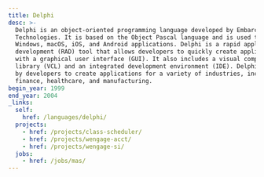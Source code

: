```yaml
---
title: Delphi
desc: >-
  Delphi is an object-oriented programming language developed by Embarcadero
  Technologies. It is based on the Object Pascal language and is used to create
  Windows, macOS, iOS, and Android applications. Delphi is a rapid application
  development (RAD) tool that allows developers to quickly create applications
  with a graphical user interface (GUI). It also includes a visual component
  library (VCL) and an integrated development environment (IDE). Delphi is used
  by developers to create applications for a variety of industries, including
  finance, healthcare, and manufacturing.
begin_year: 1999
end_year: 2004
_links:
  self:
    href: /languages/delphi/
  projects:
    - href: /projects/class-scheduler/
    - href: /projects/wengage-acct/
    - href: /projects/wengage-si/
  jobs:
    - href: /jobs/mas/
---
```


